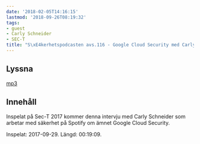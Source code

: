 ```yaml
---
date: '2018-02-05T14:16:15'
lastmod: '2018-09-26T08:19:32'
tags:
- guest
- Carly Schneider
- SEC-T
title: "S\xE4kerhetspodcasten avs.116 - Google Cloud Security med Carly Schneider"
---
```

## Lyssna

[mp3](http://traffic.libsyn.com/sakerhetspodcasten/SEC-T_2017_Carly_Schneider.mp3)

## Innehåll

Inspelat på Sec-T 2017 kommer denna intervju med Carly Schneider som arbetar med
säkerhet på Spotify om ämnet Google Cloud Security.

Inspelat: 2017-09-29. Längd: 00:19:09.
